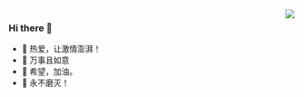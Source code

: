 <!--
**yunlonglei/yunlonglei** is a ✨ _special_ ✨ repository because its `README.md` (this file) appears on your GitHub profile.

Here are some ideas to get you started:

- 🔭 I’m currently working on ...
- 🌱 I’m currently learning ...
- 👯 I’m looking to collaborate on ...
- 🤔 I’m looking for help with ...
- 💬 Ask me about ...
- 📫 How to reach me: ...
- 😄 Pronouns: ...
- ⚡ Fun fact: ...
-->

<img align="right" src="https://github-readme-stats.vercel.app/api?username=yunlonglei&show_icons=true&icon_color=805AD5&text_color=718096&bg_color=ffffff&hide_title=true&count_private=true" /> 

### Hi there 👋

- 🔭 热爱，让激情澎湃！
- 🤔 万事且如意
- 🌱 希望，加油。
- 🏀 永不磨灭！


